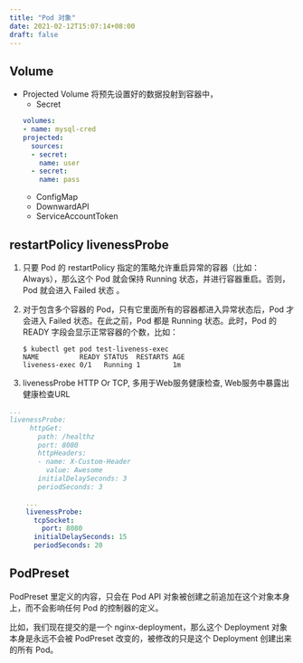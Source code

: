```yaml
---
title: "Pod 对象"
date: 2021-02-12T15:07:14+08:00
draft: false
---
```


## Volume
- Projected Volume 将预先设置好的数据投射到容器中，
    - Secret
    ~~~yaml
    volumes: 
    - name: mysql-cred 
    projected: 
      sources: 
      - secret: 
        name: user 
      - secret: 
        name: pass
    ~~~
    - ConfigMap
    - DownwardAPI
    - ServiceAccountToken
    
## restartPolicy livenessProbe
1. 只要 Pod 的 restartPolicy 指定的策略允许重启异常的容器（比如：Always），那么这个 Pod 就会保持 Running 状态，并进行容器重启。否则，Pod 就会进入 Failed 状态 。 
2. 对于包含多个容器的 Pod，只有它里面所有的容器都进入异常状态后，Pod 才会进入 Failed 状态。在此之前，Pod 都是 Running 状态。此时，Pod 的 READY 字段会显示正常容器的个数，比如：
   ~~~shell
   $ kubectl get pod test-liveness-exec
   NAME          READY STATUS  RESTARTS AGE
   liveness-exec 0/1   Running 1        1m
   ~~~

3. livenessProbe HTTP Or TCP, 多用于Web服务健康检查, Web服务中暴露出健康检查URL
~~~yaml
...
livenessProbe:
     httpGet:
       path: /healthz
       port: 8080
       httpHeaders:
       - name: X-Custom-Header
         value: Awesome
       initialDelaySeconds: 3
       periodSeconds: 3
~~~
~~~yaml
    ...
    livenessProbe:
      tcpSocket:
        port: 8080
      initialDelaySeconds: 15
      periodSeconds: 20
~~~

## PodPreset
PodPreset 里定义的内容，只会在 Pod API 对象被创建之前追加在这个对象本身上，而不会影响任何 Pod 的控制器的定义。

比如，我们现在提交的是一个 nginx-deployment，那么这个 Deployment 对象本身是永远不会被 PodPreset 改变的，被修改的只是这个 Deployment 创建出来的所有 Pod。